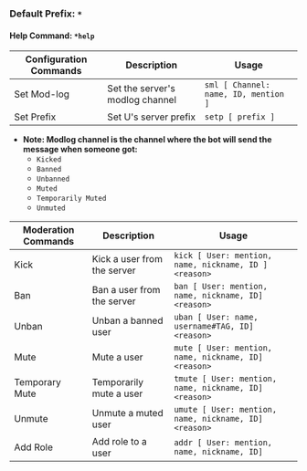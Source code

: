 ### Default Prefix: `*`
#### Help Command: `*help`

| Configuration Commands | Description | Usage |
| --- | --- | --- |
| Set Mod-log | Set the server's modlog channel | ```sml [ Channel: name, ID, mention ]``` |
| Set Prefix | Set U's server prefix | ```setp [ prefix ]``` |
* **Note: Modlog channel is the channel where the bot will send the message when someone got:**
    * `Kicked`
    * `Banned`
    * `Unbanned`
    * `Muted`
    * `Temporarily Muted`
    * `Unmuted`

| Moderation Commands | Description | Usage |
| --- | --- | --- |
| Kick | Kick a user from the server | ```kick [ User: mention, name, nickname, ID ] <reason>``` |
| Ban | Ban a user from the server | ```ban [ User: mention, name, nickname, ID] <reason>``` |
| Unban | Unban a banned user | ```uban [ User: name, username#TAG, ID] <reason>```
| Mute | Mute a user | ```mute [ User: mention, name, nickname, ID] <reason>```
| Temporary Mute | Temporarily mute a user | ```tmute [ User: mention, name, nickname, ID] <reason>``` |
| Unmute | Unmute a muted user | ```umute [ User: mention, name, nickname, ID] <reason>```
| Add Role | Add role to a user | ```addr [ User: mention, name, nickname, ID]```
